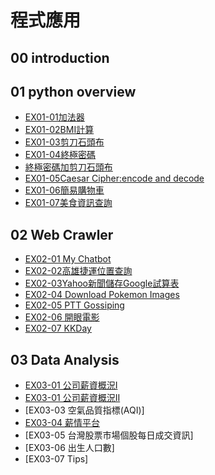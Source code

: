 # 程式應用

## 00 introduction

## 01 python overview
- [EX01-01加法器](ex01_01加法器.ipynb)
- [EX01-02BMI計算](ex01_02BMI計算.ipynb)
- [EX01-03剪刀石頭布](ex01_03剪刀石頭布.ipynb)
- [EX01-04終極密碼](ex01_04終極密碼.ipynb)
- [終極密碼加剪刀石頭布](剪刀石頭布加終極密碼.ipynb)
- [EX01-05Caesar Cipher:encode and decode](EX01_05.ipynb)
- [EX01-06簡易購物車](EX01_06簡易購物車.ipynb)
- [EX01-07美食資訊查詢](美食資訊查詢.ipynb)
## 02 Web Crawler
- [EX02-01 My Chatbot](EX02_01MyChatbot.ipynb)
- [EX02-02高雄捷運位置查詢](EX02_02捷運車站位置查詢.ipynb)
- [EX02-03Yahoo新聞儲存Google試算表](Ex02_03Yahoo新聞儲存Google試算表.ipynb)
- [EX02-04 Download Pokemon Images](EX02_04Doenload_Pokemon_Images.ipynb)
- [EX02-05 PTT Gossiping](EX02_05.ipynb)
- [EX02-06 開眼電影](EX02_06.ipynb)
- [EX02-07 KKDay](EX02_07.ipynb)
## 03 Data Analysis
- [EX03-01 公司薪資概況Ⅰ](EX03_01.ipynb)
- [EX03-01 公司薪資概況II](EX03_02.ipynb)
- [EX03-03 空氣品質指標(AQI)]
- [EX03-04 薪情平台](EX03_04.ipynb)
- [EX03-05 台灣股票市場個股每日成交資訊]
- [EX03-06 出生人口數]
- [EX03-07 Tips]

